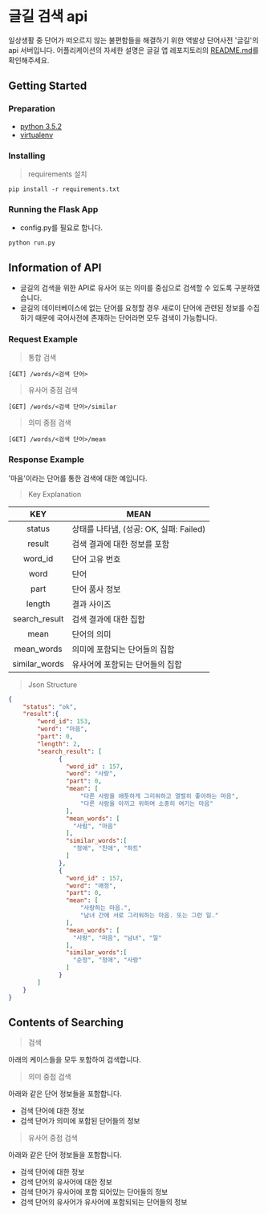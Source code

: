 # 글길 검색 api

일상생활 중 단어가 떠오르지 않는 불편함들을 해결하기 위한 역발상 단어사전 '글길'의 api 서버입니다.
어플리케이션의 자세한 설명은 글길 앱 레포지토리의 [README.md]()를 확인해주세요.

## Getting Started
### Preparation
* [python 3.5.2](https://www.python.org/downloads/release/python-352/)
* [virtualenv](https://virtualenv.pypa.io/en/stable/#)

### Installing
> requirements 설치
```
pip install -r requirements.txt
```

### Running the Flask App
- config.py를 필요로 합니다. 
```
python run.py
```


## Information of API
- 글길의 검색을 위한 API로 유사어 또는 의미를 중심으로 검색할 수 있도록 구분하였습니다.
- 글길의 데이터베이스에 없는 단어를 요청할 경우 새로이 단어에 관련된 정보를 수집하기 때문에 국어사전에 존재하는 단어라면 모두 검색이 가능합니다.
### Request Example
> 통합 검색
```
[GET] /words/<검색 단어>
```
> 유사어 중점 검색
```
[GET] /words/<검색 단어>/similar
```
> 의미 중점 검색
```
[GET] /words/<검색 단어>/mean
```
### Response Example
'마음'이라는 단어를 통한 검색에 대한 예입니다.
> Key Explanation

| KEY           	| MEAN                                    	|
|:---------------:	|-----------------------------------------	|
|     status    	| 상태를 나타냄, (성공: OK, 실패: Failed) 	|
| result        	| 검색 결과에 대한 정보를 포함            	    |
| word_id       	| 단어 고유 번호                          	|
| word          	| 단어                                    	|
| part          	| 단어 품사 정보                          	|
| length        	| 결과 사이즈                             	|
| search_result 	| 검색 결과에 대한 집합                   	|
| mean          	| 단어의 의미                             	|
| mean_words    	| 의미에 포함되는 단어들의 집합           	    |
| similar_words 	| 유사어에 포함되는 단어들의 집합         	    |

> Json Structure
```json
{
    "status": "ok",
    "result":{
        "word_id": 153,
        "word": "마음",
        "part": 0,
        "length": 2,
        "search_result": [
              {
                "word_id" : 157,
                "word": "사랑",
                "part": 0,
                "mean": [
                    "다른 사람을 애틋하게 그리워하고 열렬히 좋아하는 마음",
                    "다른 사람을 아끼고 위하며 소중히 여기는 마음"
                ],
                "mean_words": [
                  "사람", "마음"
                ],
                "similar_words":[
                  "정애", "친애", "하트"
                ]
              },
              {
                "word_id" : 157,
                "word": "애정",
                "part": 0,
                "mean": [
                    "사랑하는 마음.",
                    "남녀 간에 서로 그리워하는 마음. 또는 그런 일."
                ],
                "mean_words": [
                  "사랑", "마음", "남녀", "일"
                ],
                "similar_words":[
                  "순정", "정애", "사랑"
                ]
              }
        ]
    }
}
```

    
## Contents of Searching
> 검색

아래의 케이스들을 모두 포함하여 검색합니다.


> 의미 중점 검색

아래와 같은 단어 정보들을 포함합니다.
- 검색 단어에 대한 정보
- 검색 단어가 의미에 포함된 단어들의 정보

> 유사어 중점 검색

아래와 같은 단어 정보들을 포함합니다.
- 검색 단어에 대한 정보
- 검색 단어의 유사어에 대한 정보
- 검색 단어가 유사어에 포함 되어있는 단어들의 정보
- 검색 단어의 유사어가 유사어에 포함되되는 단어들의 정보

